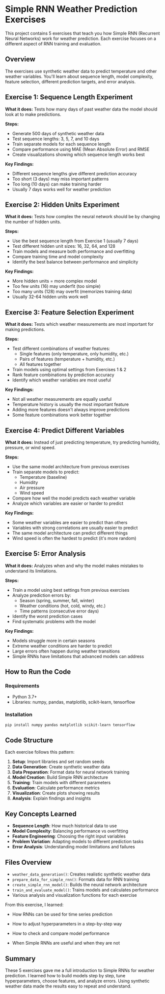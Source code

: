 # Simple RNN Weather Prediction Exercises

This project contains 5 exercises that teach you how Simple RNN (Recurrent Neural Networks) work for weather prediction. Each exercise focuses on a different aspect of RNN training and evaluation.

## Overview

The exercises use synthetic weather data to predict temperature and other weather variables. You'll learn about sequence length, model complexity, feature selection, different prediction targets, and error analysis.

## Exercise 1: Sequence Length Experiment

**What it does:** Tests how many days of past weather data the model should look at to make predictions.

**Steps:**
- Generate 500 days of synthetic weather data
- Test sequence lengths: 3, 5, 7, and 10 days
- Train separate models for each sequence length
- Compare performance using MAE (Mean Absolute Error) and RMSE
- Create visualizations showing which sequence length works best

**Key Findings:**
- Different sequence lengths give different prediction accuracy
- Too short (3 days) may miss important patterns
- Too long (10 days) can make training harder
- Usually 7 days works well for weather prediction

## Exercise 2: Hidden Units Experiment

**What it does:** Tests how complex the neural network should be by changing the number of hidden units.

**Steps:**
- Use the best sequence length from Exercise 1 (usually 7 days)
- Test different hidden unit sizes: 16, 32, 64, and 128
- Train models and measure both performance and overfitting
- Compare training time and model complexity
- Identify the best balance between performance and simplicity

**Key Findings:**
- More hidden units = more complex model
- Too few units (16) may underfit (too simple)
- Too many units (128) may overfit (memorizes training data)
- Usually 32-64 hidden units work well

## Exercise 3: Feature Selection Experiment

**What it does:** Tests which weather measurements are most important for making predictions.

**Steps:**
- Test different combinations of weather features:
  - Single features (only temperature, only humidity, etc.)
  - Pairs of features (temperature + humidity, etc.)
  - All features together
- Train models using optimal settings from Exercises 1 & 2
- Rank feature combinations by prediction accuracy
- Identify which weather variables are most useful

**Key Findings:**
- Not all weather measurements are equally useful
- Temperature history is usually the most important feature
- Adding more features doesn't always improve predictions
- Some feature combinations work better together

## Exercise 4: Predict Different Variables

**What it does:** Instead of just predicting temperature, try predicting humidity, pressure, or wind speed.

**Steps:**
- Use the same model architecture from previous exercises
- Train separate models to predict:
  - Temperature (baseline)
  - Humidity
  - Air pressure
  - Wind speed
- Compare how well the model predicts each weather variable
- Analyze which variables are easier or harder to predict

**Key Findings:**
- Some weather variables are easier to predict than others
- Variables with strong correlations are usually easier to predict
- The same model architecture can predict different things
- Wind speed is often the hardest to predict (it's more random)

## Exercise 5: Error Analysis

**What it does:** Analyzes when and why the model makes mistakes to understand its limitations.

**Steps:**
- Train a model using best settings from previous exercises
- Analyze prediction errors by:
  - Season (spring, summer, fall, winter)
  - Weather conditions (hot, cold, windy, etc.)
  - Time patterns (consecutive error days)
- Identify the worst prediction cases
- Find systematic problems with the model

**Key Findings:**
- Models struggle more in certain seasons
- Extreme weather conditions are harder to predict
- Large errors often happen during weather transitions
- Simple RNNs have limitations that advanced models can address

## How to Run the Code

### Requirements
- Python 3.7+
- Libraries: numpy, pandas, matplotlib, scikit-learn, tensorflow

### Installation
```bash
pip install numpy pandas matplotlib scikit-learn tensorflow
```

## Code Structure

Each exercise follows this pattern:
1. **Setup**: Import libraries and set random seeds
2. **Data Generation**: Create synthetic weather data
3. **Data Preparation**: Format data for neural network training
4. **Model Creation**: Build Simple RNN architecture
5. **Training**: Train models with different parameters
6. **Evaluation**: Calculate performance metrics
7. **Visualization**: Create plots showing results
8. **Analysis**: Explain findings and insights

## Key Concepts Learned

- **Sequence Length**: How much historical data to use
- **Model Complexity**: Balancing performance vs overfitting
- **Feature Engineering**: Choosing the right input variables
- **Problem Variation**: Adapting models to different prediction tasks
- **Error Analysis**: Understanding model limitations and failures

## Files Overview

- `weather_data_generation()`: Creates realistic synthetic weather data
- `prepare_data_for_simple_rnn()`: Formats data for RNN training
- `create_simple_rnn_model()`: Builds the neural network architecture
- `train_and_evaluate_model()`: Trains models and calculates performance
- Various analysis and visualization functions for each exercise



From this exercise, I learned:

- How RNNs can be used for time series prediction

- How to adjust hyperparameters in a step-by-step way

- How to check and compare model performance

- When Simple RNNs are useful and when they are not

## Summary

These 5 exercises gave me a full introduction to Simple RNNs for weather prediction. I learned how to build models step by step, tune hyperparameters, choose features, and analyze errors. Using synthetic weather data made the results easy to repeat and understand.
